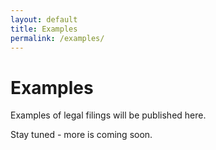 ```yaml
---
layout: default
title: Examples
permalink: /examples/
---
```


# Examples
Examples of legal filings will be published here.  
  
Stay tuned - more is coming soon.   